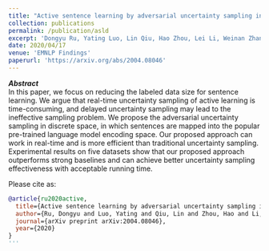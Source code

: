 ```yaml
---
title: "Active sentence learning by adversarial uncertainty sampling in discrete space"
collection: publications
permalink: /publication/asld
excerpt: 'Dongyu Ru, Yating Luo, Lin Qiu, Hao Zhou, Lei Li, Weinan Zhang, Yong Yu'
date: 2020/04/17
venue: 'EMNLP Findings'
paperurl: 'https://arxiv.org/abs/2004.08046'
---
```


***Abstract*** <br>
In this paper, we focus on reducing the labeled data size for sentence learning. We argue that real-time uncertainty sampling of active learning is time-consuming, and delayed uncertainty sampling may lead to the ineffective sampling problem. We propose the adversarial uncertainty sampling in discrete space, in which sentences are mapped into the popular pre-trained language model encoding space. Our proposed approach can work in real-time and is more efficient than traditional uncertainty sampling. Experimental results on five datasets show that our proposed approach outperforms strong baselines and can achieve better uncertainty sampling effectiveness with acceptable running time.

Please cite as:
```bibtex
@article{ru2020active,
  title={Active sentence learning by adversarial uncertainty sampling in discrete space},
  author={Ru, Dongyu and Luo, Yating and Qiu, Lin and Zhou, Hao and Li, Lei and Zhang, Weinan and Yu, Yong},
  journal={arXiv preprint arXiv:2004.08046},
  year={2020}
}
'''
